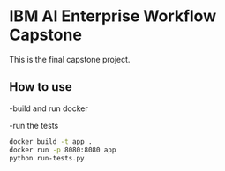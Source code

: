 # IBM AI Enterprise Workflow Capstone

This is the final capstone project.

## How to use
-build and run docker

-run the tests

```bash
docker build -t app .   
docker run -p 8080:8080 app   
python run-tests.py    
```